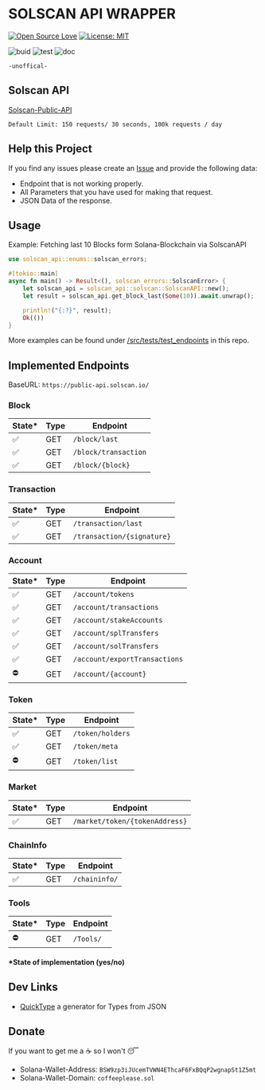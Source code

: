 # SOLSCAN API WRAPPER

[![Open Source Love](https://badges.frapsoft.com/os/v1/open-source.svg?v=103)](https://github.com/ellerbrock/open-source-badges/)
[![License: MIT](https://img.shields.io/badge/License-MIT-yellow.svg)](https://opensource.org/licenses/MIT)

![buid](https://github.com/DerZwergGimli/solscan-api/actions/workflows/build.yml/badge.svg)
![test](https://github.com/DerZwergGimli/solscan-api/actions/workflows/tests.yml/badge.svg)
![doc](https://github.com/DerZwergGimli/solscan-api/actions/workflows/doc.yml/badge.svg)

`-unoffical-`

## Solscan API

[Solscan-Public-API](https://public-api.solscan.io/docs/#/)

`Default Limit: 150 requests/ 30 seconds, 100k requests / day`

## Help this Project

If you find any issues please create an [Issue](https://github.com/DerZwergGimli/solscan-api/issues) and provide the
following data:

- Endpoint that is not working properly.
- All Parameters that you have used for making that request.
- JSON Data of the response.

## Usage

Example: Fetching last 10 Blocks form Solana-Blockchain via SolscanAPI

```rust
use solscan_api::enums::solscan_errors;

#[tokio::main]
async fn main() -> Result<(), solscan_errors::SolscanError> {
    let solscan_api = solscan_api::solscan::SolscanAPI::new();
    let result = solscan_api.get_block_last(Some(10)).await.unwrap();

    println!("{:?}", result);
    Ok(())
}
```

More examples can be found
under [/src/tests/test_endpoints](https://github.com/DerZwergGimli/solscan-api/tree/master/src/tests/test_endpoints) in
this repo.

## Implemented Endpoints

BaseURL: `https://public-api.solscan.io/`

### Block

| State* | Type  | Endpoint               |
|--------|-------|------------------------|
| ✅      | GET   | ``/block/last``        |
| ✅      | GET   | ``/block/transaction`` |
| ✅      | GET   | ``/block/{block}``     |

### Transaction

| State* | Type  | Endpoint                       |
|--------|-------|--------------------------------|
| ✅      | GET   | ``/transaction/last``          |
| ✅      | GET   | ``/transaction/{signature}``   |

### Account

| State* | Type  | Endpoint                        |
|--------|-------|---------------------------------|
| ✅      | GET   | ``/account/tokens``             |
| ✅      | GET   | ``/account/transactions``       |
| ✅      | GET   | ``/account/stakeAccounts``      |
| ✅      | GET   | ``/account/splTransfers``       |
| ✅      | GET   | ``/account/solTransfers``       |
| ✅      | GET   | ``/account/exportTransactions`` |
| ⛔      | GET   | ``/account/{account}``          |

### Token

| State* | Type  | Endpoint            |
|--------|-------|---------------------|
| ✅      | GET   | ``/token/holders``  |
| ✅      | GET   | ``/token/meta``     |
| ⛔      | GET   | ``/token/list``     |

### Market

| State* | Type  | Endpoint                          |
|--------|-------|-----------------------------------|
| ✅      | GET   | ``/market/token/{tokenAddress}``  |

### ChainInfo

| State* | Type  | Endpoint          |
|--------|-------|-------------------|
| ✅      | GET   | ``/chaininfo/``   |

### Tools

| State* | Type  | Endpoint      |
|--------|-------|---------------|
| ⛔      | GET   | ``/Tools/``   |

#### *State of implementation (yes/no)

## Dev Links

- [QuickType](https://app.quicktype.io/) a generator for Types from JSON

## Donate

If you want to get me a ☕ so I won't 😴

- Solana-Wallet-Address: `BSW9zp3iJUcemTVWN4EThcaF6FxBQqP2wgnapSt1Z5mt`
- Solana-Wallet-Domain: `coffeeplease.sol`